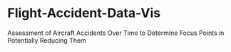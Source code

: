 # Flight-Accident-Data-Vis
Assessment of Aircraft Accidents Over Time to Determine Focus Points in Potentially Reducing Them

